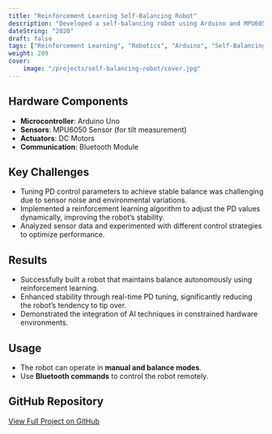 ```yaml
---
title: "Reinforcement Learning Self-Balancing Robot"
description: "Developed a self-balancing robot using Arduino and MPU6050 sensor, leveraging reinforcement learning to maintain balance."
dateString: "2020"
draft: false
tags: ["Reinforcement Learning", "Robotics", "Arduino", "Self-Balancing Robot"]
weight: 209
cover:
    image: "/projects/self-balancing-robot/cover.jpg"
---
```


## Hardware Components
- **Microcontroller**: Arduino Uno
- **Sensors**: MPU6050 Sensor (for tilt measurement)
- **Actuators**: DC Motors
- **Communication**: Bluetooth Module

## Key Challenges
- Tuning PD control parameters to achieve stable balance was challenging due to sensor noise and environmental variations.
- Implemented a reinforcement learning algorithm to adjust the PD values dynamically, improving the robot’s stability.
- Analyzed sensor data and experimented with different control strategies to optimize performance.

## Results
- Successfully built a robot that maintains balance autonomously using reinforcement learning.
- Enhanced stability through real-time PD tuning, significantly reducing the robot’s tendency to tip over.
- Demonstrated the integration of AI techniques in constrained hardware environments.

## Usage
- The robot can operate in **manual and balance modes**.
- Use **Bluetooth commands** to control the robot remotely.


## GitHub Repository
[View Full Project on GitHub](https://github.com/SamsonAjadalu/RL-Self-Balancing-Robot)
